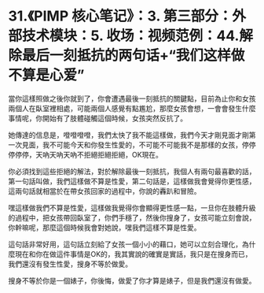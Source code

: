 # 31.《PIMP 核心笔记》：3. 第三部分：外部技术模块：5. 收场：视频范例：44.解除最后一刻抵抗的两句话+“我们这样做不算是心爱”

當你這樣照做之後你就到了，你會遭遇最後一刻抵抗的關鍵點，目前為止你和女孩兩個人在臥室裡相處，可能兩個人感覺有點尷尬，那麼女孩會想，一會會發生什麼事情呢，你開始有了肢體碰觸這個時候，女孩突然反抗了。

她傳達的信息是，噔噔噔噔，我們太快了我不能這樣做，我們今天才剛見面才剛第一次見面，我不可能今天和你發生性愛的，不可能不可能我不是那樣的女孩，停停停停停，天吶天吶天吶不拒絕拒絕拒絕，OK現在。

你必須找到這些拒絕的解法，對於解除最後一刻抵抗，我個人有兩句最喜歡的話，第一句話叫做，我們這樣做不算是性愛，第二句話是，這樣做我會覺得你更性感，這兩句話就相當於在帶女孩回家的過程中，你說的轟趴和冒險。

嘿這樣做我們不算是性愛，這樣做我覺得你會顯得更性感一點，一旦你在肢體升級的過程中，把女孩帶回臥室了，你們手穩了，然後你搜身了，女孩可能立刻會說，你幹嘛呢，那麼這個時候我會對她說，嘿我們這樣不算是性愛。

這句話非常好用，這句話立刻給了女孩一個小小的藉口，她可以立刻合理化，為什麼現在和你在做這件事情是OK的，我其實說的確實是實話，我只是在搜身而已，我們還沒有發生性愛，搜身不等於做愛。

搜身不等於你是一個婊子，你後悔，做愛了你才算是婊子，但是我們還沒有做愛。